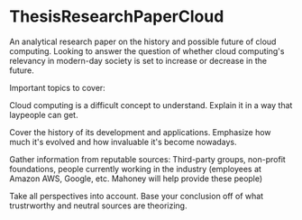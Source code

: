# ThesisResearchPaperCloud
An analytical research paper on the history and possible future of cloud computing. Looking to answer the question of whether cloud computing's relevancy in modern-day society is set to increase or decrease in the future.


Important topics to cover:

Cloud computing is a difficult concept to understand. Explain it in a way that laypeople can get.

Cover the history of its development and applications. Emphasize how much it's evolved and how invaluable it's become nowadays.

Gather information from reputable sources: Third-party groups, non-profit foundations, people currently working in the industry (employees at Amazon AWS, Google, etc. Mahoney will help provide these people)

Take all perspectives into account. Base your conclusion off of what trustrworthy and neutral sources are theorizing.
